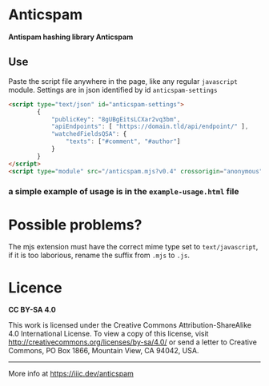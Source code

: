   Anticspam
=============

**Antispam hashing library Anticspam**

Use
---

Paste the script file anywhere in the page, like any regular `javascript` module. Settings are in json identified by id `anticspam-settings`

``` html
<script type="text/json" id="anticspam-settings">
		{
			"publicKey": "8gUBgEitsLCXar2vq3bm",
			"apiEndpoints": [ "https://domain.tld/api/endpoint/" ],
			"watchedFieldsQSA": {
				"texts": ["#comment", "#author"]
			}
		}
</script>
<script type="module" src="/anticspam.mjs?v0.4" crossorigin="anonymous" integrity="sha256-epLx0SPGI4NDH6qzKbhDJqQeSSG6KsJdQdpgHQ2UnsSQ="></script>
```

### a simple example of usage is in the `example-usage.html` file ###

# Possible problems?
The mjs extension must have the correct mime type set to `text/javascript`, if it is too laborious, rename the suffix from `.mjs` to `.js`.

# Licence

**CC BY-SA 4.0**

This work is licensed under the Creative Commons Attribution-ShareAlike 4.0 International License. To view a copy of this license, visit http://creativecommons.org/licenses/by-sa/4.0/ or send a letter to Creative Commons, PO Box 1866, Mountain View, CA 94042, USA.

-------

More info at https://iiic.dev/anticspam
